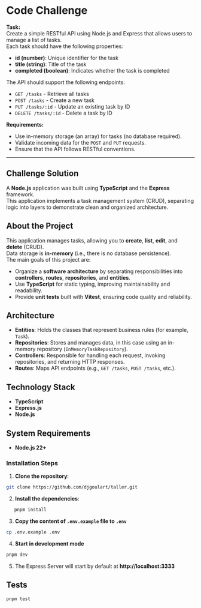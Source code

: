 # Code Challenge
**Task:**  
Create a simple RESTful API using Node.js and Express that allows users to manage a list of tasks.  
Each task should have the following properties:

- **id (number)**: Unique identifier for the task  
- **title (string)**: Title of the task  
- **completed (boolean)**: Indicates whether the task is completed  

The API should support the following endpoints:

- `GET /tasks` - Retrieve all tasks  
- `POST /tasks` - Create a new task  
- `PUT /tasks/:id` - Update an existing task by ID  
- `DELETE /tasks/:id` - Delete a task by ID  

**Requirements:**  
- Use in-memory storage (an array) for tasks (no database required).  
- Validate incoming data for the `POST` and `PUT` requests.  
- Ensure that the API follows RESTful conventions.

---

## Challenge Solution
A **Node.js** application was built using **TypeScript** and the **Express** framework.  
This application implements a task management system (CRUD), separating logic into layers to demonstrate clean and organized architecture.

## About the Project
This application manages tasks, allowing you to **create**, **list**, **edit**, and **delete** (CRUD).  
Data storage is **in-memory** (i.e., there is no database persistence).  
The main goals of this project are:

- Organize a **software architecture** by separating responsibilities into **controllers**, **routes**, **repositories**, and **entities**.  
- Use **TypeScript** for static typing, improving maintainability and readability.  
- Provide **unit tests** built with **Vitest**, ensuring code quality and reliability.

## Architecture
- **Entities**: Holds the classes that represent business rules (for example, `Task`).
- **Repositories**: Stores and manages data, in this case using an in-memory repository (`InMemoryTaskRepository`).
- **Controllers**: Responsible for handling each request, invoking repositories, and returning HTTP responses.
- **Routes**: Maps API endpoints (e.g., `GET /tasks`, `POST /tasks`, etc.).

## Technology Stack
- **TypeScript**
- **Express.js**
- **Node.js**

## System Requirements
- **Node.js 22+**

### Installation Steps

1. **Clone the repository**:
```bash
git clone https://github.com/djgoulart/taller.git
```
2. **Install the dependencies**:
```bash
   pnpm install
```

3. **Copy the content of `.env.example` file to `.env`**
```bash
cp .env.example .env
```

4. **Start in development mode**
```bash
pnpm dev
```
5. The Express Server will start by default at **http://localhost:3333** 

## Tests
```bash
pnpm test
```